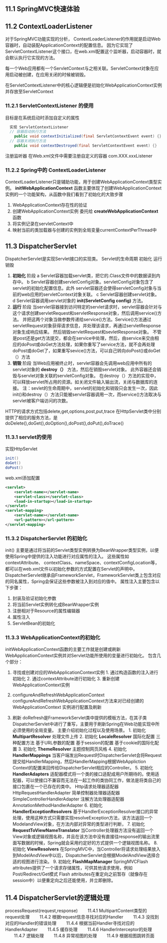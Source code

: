 ## 11.1 SpringMVC快速体验

## 11.2 **ContextLoaderListener**
对于SpringMVC功能实现的分析，
  ContextLoaderListener的作用就是启动Web容器时，自动装配ApplicationContext的配置信息。
  因为它实现了ServletContextListener这个接口，在web.xml配置这个监听器，启动容器时，就会默认执行它实现的方法。

  每一个Web应用都有一个ServletContext与之相关联。ServletContext对象在应用启动被创建，在应用关闭的时候被销毁。

  在ServletContextListener中的核心逻辑便是初始化WebApplicationContext实例并存放至ServletContext

### 11.2.1 **ServletContextListener** 的使用
  目标是在系统启动时添加自定义的属性

``` java
  实现 ServletContextListener
  // 容器启动执行方法
	public void contextInitialized(final ServletContextEvent event) {}
  // 容器关闭执行方法
	public void contextDestroyed(final ServletContextEvent event) {}
```
注册监听器
在Web.xml文件中需要注册自定义的容器
<listener>
com.XXX.xxxListener
</listener>

### 11.2.2 Spring中的 **ContextLoaderListener**
  ContextLoaderListener只是辅助功能，用于创建WebApplicationContext类型实例。
  **initWebApplicationContext** 函数主要体现了创建WebApplicationContext实例的一个功能架构，从函数中我们看到了初始化的大致步骤
1. WebApplicationContext存在性的验证
2. 创建WebApplicationContext实例
  委托给 **createWebApplicationContext** 函数
3. 将实例记录在servletContext中
4. 映射当前的类加载器与创建的实例到全局变量currentContextPerThread中

## 11.3 DispatcherServlet
  DispatcherServlet是实现Servlet接口的实现类。
  Servlet的生命周期 初始化 运行 销毁
  1. **初始化** 阶段
  a Servlet容器加载servlet类，把它的.Class文件中的数据读到内存中。
  b Servlet容器创建servletConfig对象。servletConfig对象包含了servlet的初始化配置信息。此外 servlet容器还会使得servletConfig对象与当前的web应用的servletContext对象关联。
  c Servlet容器创建servlet对象。
  d Servlet容器调用servlet对象的 **init(ServletConfig config)** 方法。
  2. **运行** 阶段
  当servlet容器接到访问特定的servlet请求时，servlet容器会针对与这个请求创建servletRequest和servletResponse对象，然后调用service()方法。
  并把这两个对象当做参数传递给service()方法。Service()方法通过servletRequest对象获得请求信息，并处理该请求，再通过servletResponse对象生成响应结果。
  然后销毁servletRequest和sevletResponse对象。
  不管是post还是get方法提交，都会在service中处理，然后，由service来交由相应的doPost或doGet方法处理，如果你重写了service方法，就不会再处理doPost或doGet了，如果重写sevice()方法，可以自己转向doPost()或doGet（）方法
  3. **销毁** 阶段
  当Web应用被终止时，servlet容器会先调用web应用中所有的servlet对象的 **destroy（）** 方法，然后在销毁servlet对象。
  此外容器还会销毁与servlet对象关联的servletConfig对象。
  在destroy（）方法的实现中，可以释放servlet所占用的资源。如关闭文件输入输出流，关闭与数据库的连接。
  注：sevlet的生命周期中，servlet的初始化和销毁只会发生一次，因此init()和destroy（）方法只能被servlet容器调用一次，而service()方法取决与servlet被客户端访问的次数。

  HTTP的请求方式包括delete,get,options,post,put,trace 在HttpServlet类中分别提供了相应的服务方法，是
  doDelete(),doGet(),doOption(),doPost(),doPut(),doTrace()

### 11.3.1 servlet的使用
  实现HttpServlet
``` java
init()
doGet()
doPost()
```
web.xml添加<servlet>配置
``` xml
<servlet>
    <servlet-name></servlet-name>
    <servlet-class></servlet-class>
    <load-in-startup></load-in-startup>
</servlet>
<servlet-mapping>
    <servlet-name></servlet-name>
    <url-pattern></url-pattern>
</servlet-mapping>
```

### 11.3.2 **DispatcherServlet** 的初始化
  init()
  主要是通过将当前的Servlet类型实例转换为BeanWrapper类型实例，以便使用Spring中提供的注入功能进行对应属性的注入。
  这些属性如contextAttribute、 contextClass、nameSpace、contextConfigLocation等，都可以在web.xml文件以初始化参数的方式配置在Servlet的声明中。
  DispatcherServlet继承自FrameworkServlet，FrameworkServlet类上包含对应的同名属性，Spring会保证这些参数被注入到对应的值中。
  属性注入主要包含以下步骤：
  1. 封装及验证初始化参数
  2. 将当前Servlet实例转化成BeanWrapper实例
  3. 注册相对于Resource的属性编辑器
  4. 属性注入
  5. ServletBean的初始化

### 11.3.3 WebApplicationContext的初始化
  initWebApplicationContext函数的主要工作就是创建或刷新WebApplicationContext实例并对Servlet功能所使用的变量进行初始化。
  包含几个部分：
  1. 寻找或创建对应的WebApplicationContext实例
    1. 通过构造函数的注入进行初始化
    2. 通过contextAttribute进行初始化
    3. 重新创建WebApplicationContext实例
  2. configureAndRefreshWebApplicationContext
    configureAndRefreshWebApplicationContext方法来对已经创建的 WebApplicationContext 实例进行配置及刷新

  3. 刷新
    doRefresh是FrameworkServlet类中提供的模板方法，在其子类DispatcherServlet中进行了重写，主要用于刷新Spring在Web功能实现中所必须使用的全局变量。
    主要介绍初始化过程以及使用场景。
    1. 初始化 **MultipartResolver**
      处理文件上传
    2. 初始化 **LocaleResolver**
      国际化配置
      三种配置方法 基于URL参数的配置 基于session的配置 基于cookie的国际化配置
    3. 初始化 **ThemeResolver**
      主题控制网页风格
    4. 初始化 **HandlerMappings**
      当客户端发出Request时DispatcherServlet会将Request提交给HandlerMapping，然后HandlerMapping根据WebAppliction Context的配置来回传给DispatcherServlet相应的Controller。
    5. 初始化 **HandlerAdapters**
      适配器模式将一个类的接口适配成用户所期待的。使用适配器，可以使接口不兼容而无法在一起工作的类协同工作，做法是将类自己的接口包裹在一个已存在的类中。
      Http请求处理器适配器 HttpRequestHandlerAdapter
      简单控制器处理器适配器 SimpleControllerHandlerAdapter
      注解方法处理器适配器 AnnotationMethodHandlerAdapter
    6. 初始化 **HandlerExceptionResolvers**
      基于HandlerExceptionResolver接口的异常处理，使用这种方式只需要实现resolveException方法，该方法返回一个ModelandView对象，在方法内部对异常的类型进行判断，
    7. 初始化 **RequestToViewNameTranslator**
      当Controller处理器方法没有返回一个View对象或逻辑视图名称，并且在该方法中没有直接往response的输出流里面写数据的时候，Spring就会采用约定好的方式提供一个逻辑视图名称。
    8. 初始化 **ViewResolvers**
      在SpringMVC中，当Controller将请求处理结果放入到ModelAndView中以后，DispatcherServlet会根据ModelAndView选择合适的视图进行渲染。
    9. 初始化 **FlashMapManager**
      SpringMVCFlash attributes提供了一个请求存储属性，可供其他请求使用，例如Post/Redirect/Get模式
      Flash attributes在重定向之前暂存（就像存在session中）以便重定向之后还能使用，并立即删除。


## 11.4 DispatcherServlet的逻辑处理
  processRequest(request,response)
　　11.4.1 MultipartContent类型的request处理
　　11.4.2 根据request信息寻找对应的Handler
　　11.4.3 没找到对应的Handler的错误处理
　　11.4.4 根据当前Handler寻找对应的HandlerAdapter
　　11.4.5 缓存处理
　　11.4.6 HandlerInterceptor的处理
　　11.4.7 逻辑处理
　　11.4.8 异常视图的处理
　　11.4.9 根据视图跳转页面

